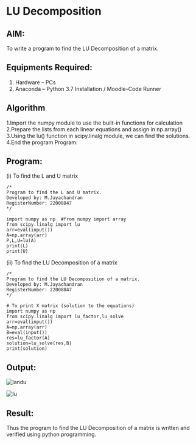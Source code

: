 # LU Decomposition 

## AIM:
To write a program to find the LU Decomposition of a matrix.

## Equipments Required:
1. Hardware – PCs
2. Anaconda – Python 3.7 Installation / Moodle-Code Runner

## Algorithm
1.Import the numpy module to use the built-in functions for calculation
2.Prepare the lists from each linear equations and assign in np.array()
3.Using the lu() function in scipy.linalg module, we can find the solutions.
4.End the program
Program:

## Program:
(i) To find the L and U matrix
```
/*
Program to find the L and U matrix.
Developed by: M.Jayachandran
RegisterNumber: 22008847
*/
```
```
import numpy as np  #from numpy import array
from scipy.linalg import lu
arr=eval(input())
A=np.array(arr)
P,L,U=lu(A)
print(L)
print(U)
```
(ii) To find the LU Decomposition of a matrix
```
/*
Program to find the LU Decomposition of a matrix.
Developed by: M.Jayachandran
RegisterNumber: 22008847
*/
```
```
# To print X matrix (solution to the equations)
import numpy as np
from scipy.linalg import lu_factor,lu_solve
arr=eval(input())
A=np.array(arr)
B=eval(input())
res=lu_factor(A)
solution=lu_solve(res,B)
print(solution)
```

## Output:

![landu](https://user-images.githubusercontent.com/118447015/212349912-29e8dd22-e290-44eb-8ded-c7d46a083ffb.png)

![lu](https://user-images.githubusercontent.com/118447015/212349944-ea856fbf-5d17-4dee-af02-07e768b9dd26.png)




## Result:
Thus the program to find the LU Decomposition of a matrix is written and verified using python programming.

